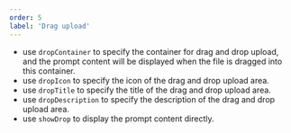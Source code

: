 ```yaml
---
order: 5
label: 'Drag upload'
---
```


- use `dropContainer` to specify the container for drag and drop upload, and the prompt content will be displayed when the file is dragged into this container.
- use `dropIcon` to specify the icon of the drag and drop upload area.
- use `dropTitle` to specify the title of the drag and drop upload area.
- use `dropDescription` to specify the description of the drag and drop upload area.
- use `showDrop` to display the prompt content directly.
